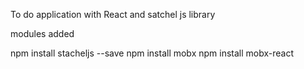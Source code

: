 To do application with React and satchel js library 

modules added 

npm install stacheljs --save
npm install mobx
npm install mobx-react
